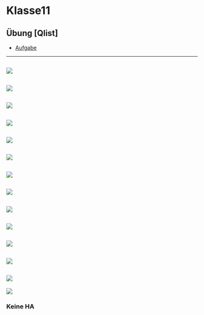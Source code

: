 # Klasse11

## Übung [Qlist]

- [Aufgabe](Klasse11/Aufgabe.zip)

---
![](Klasse11/original.png)
---
![](Klasse11/patcher.png)
---
![](Klasse11/patcher_inside.png)
---
![](Klasse11/more_inlet.png)
---
![](Klasse11/more_inlet_inside.png)
---
![](Klasse11/send.png)
---
![](Klasse11/send_inside.png)
---
![](Klasse11/patcher_menu.png)
---
![](Klasse11/use_template.png)
---
![](Klasse11/template.png)
---
![](Klasse11/same_folder.png)
---
![](Klasse11/sharp.png)
---
![](Klasse11/use_sharp.png)
---
![](Klasse11/bpatcher.png)
### Keine HA
